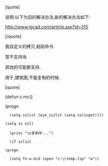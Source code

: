 [quote]
说明:以下为旧的解决办法,新的解决办法如下:
http://www.jgcad.com/article.asp?id=315
[/quote]

我自定义的拷贝,粘贴命令.
暂不支持块.
其他的可能都支持.

用于,建筑图,不能复制的时候.
[quote]
(defun c:mc() 
  (progn
      (setq sslist (wjm_ss2lst (setq ss(ssget))))
    (setq ss nil)
      (princ "\n复制中...")
      (if sslist
	(progn
	  (setq fn-w-mid (open "c:\\temp.lsp" "w"))
